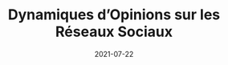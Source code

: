 ---
title: "Dynamiques d’Opinions sur les Réseaux Sociaux"
collection: publications
permalink: /publication/dynamiques_opinions_2021
date: 2021-07-22
venue:
paperurl: "lien"
link: 
code: 
github: 'https://github.com/ValentinKil/DynamiquesOpinions2021'
citation: 'Valentin Kilian,  2021, "Dynamiques d’Opinions sur les Réseaux Sociaux", Rapport de stage'
---